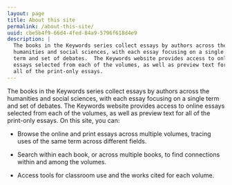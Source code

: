 ```yaml
---
layout: page
title: About this site
permalink: /about-this-site/
uuid: cbe5b4f9-66d4-4fed-84a9-5796f618d4e9
description: |
  The books in the Keywords series collect essays by authors across the
  humanities and social sciences, with each essay focusing on a single
  term and set of debates.  The Keywords website provides access to online
  essays selected from each of the volumes, as well as preview text for
  all of the print-only essays.
---
```


The books in the Keywords series collect essays by authors across the
humanities and social sciences, with each essay focusing on a single
term and set of debates.  The Keywords website provides access to online
essays selected from each of the volumes, as well as preview text for
all of the print-only essays. On this site, you can:

* Browse the online and print essays across multiple volumes, tracing
  uses of the same term across different fields.

* Search within each book, or across multiple books, to find connections
  within and among the volumes.

* Access tools for classroom use and the works cited for each volume.

